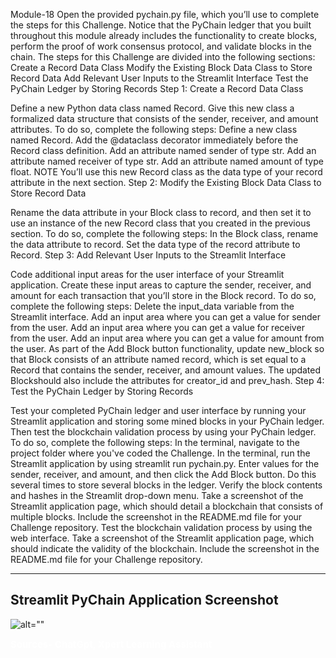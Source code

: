  Module-18
Open the provided pychain.py file, which you’ll use to complete the steps for this Challenge. Notice that the PyChain ledger that you built throughout this module already includes the functionality to create blocks, perform the proof of work consensus protocol, and validate blocks in the chain.
The steps for this Challenge are divided into the following sections:
Create a Record Data Class
Modify the Existing Block Data Class to Store Record Data
Add Relevant User Inputs to the Streamlit Interface
Test the PyChain Ledger by Storing Records
Step 1: Create a Record Data Class

Define a new Python data class named Record. Give this new class a formalized data structure that consists of the sender, receiver, and amount attributes. To do so, complete the following steps:
Define a new class named Record.
Add the @dataclass decorator immediately before the Record class definition.
Add an attribute named sender of type str.
Add an attribute named receiver of type str.
Add an attribute named amount of type float.
NOTE
You’ll use this new Record class as the data type of your record attribute in the next section.
Step 2: Modify the Existing Block Data Class to Store Record Data

Rename the data attribute in your Block class to record, and then set it to use an instance of the new Record class that you created in the previous section. To do so, complete the following steps:
In the Block class, rename the data attribute to record.
Set the data type of the record attribute to Record.
Step 3: Add Relevant User Inputs to the Streamlit Interface

Code additional input areas for the user interface of your Streamlit application. Create these input areas to capture the sender, receiver, and amount for each transaction that you’ll store in the Block record. To do so, complete the following steps:
Delete the input_data variable from the Streamlit interface.
Add an input area where you can get a value for sender from the user.
Add an input area where you can get a value for receiver from the user.
Add an input area where you can get a value for amount from the user.
As part of the Add Block button functionality, update new_block so that Block consists of an attribute named record, which is set equal to a Record that contains the sender, receiver, and amount values. The updated Blockshould also include the attributes for creator_id and prev_hash.
Step 4: Test the PyChain Ledger by Storing Records

Test your completed PyChain ledger and user interface by running your Streamlit application and storing some mined blocks in your PyChain ledger. Then test the blockchain validation process by using your PyChain ledger. To do so, complete the following steps:
In the terminal, navigate to the project folder where you've coded the Challenge.
In the terminal, run the Streamlit application by using streamlit run pychain.py.
Enter values for the sender, receiver, and amount, and then click the Add Block button. Do this several times to store several blocks in the ledger.
Verify the block contents and hashes in the Streamlit drop-down menu. Take a screenshot of the Streamlit application page, which should detail a blockchain that consists of multiple blocks. Include the screenshot in the README.md file for your Challenge repository.
Test the blockchain validation process by using the web interface. Take a screenshot of the Streamlit application page, which should indicate the validity of the blockchain. Include the screenshot in the README.md file for your Challenge repository.



---
## Streamlit PyChain Application Screenshot

![alt=""](Images/PyChain_Streamlit_Screenshot.png)

<span style="color:white;font-weight:100;font-size:15px">
    <b>
Sources- ChatGpt, Xpert Learning Assistant